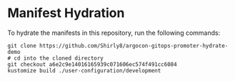 # Manifest Hydration

To hydrate the manifests in this repository, run the following commands:

```shell
git clone https://github.com/Shirly8/argocon-gitops-promoter-hydrate-demo
# cd into the cloned directory
git checkout a6e2c9e14016165939c071606ec574f491cc6084
kustomize build ./user-configuration/development
```
